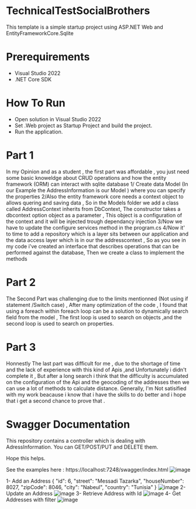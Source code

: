 # TechnicalTestSocialBrothers
This template is a simple startup project using ASP.NET Web and EntityFrameworkCore.Sqlite 
# Prerequirements
- Visual Studio 2022
- .NET Core SDK
# How To Run
- Open solution in Visual Studio 2022
- Set .Web project as Startup Project and build the project.
- Run the application.
# Part 1 
In my Opinion and as a student , the first part was affordable , you just need some basic knoweldge about CRUD operations and how the entity framework (ORM) can interact with sqlite database 
1/ Create data Model (In our Example the AddressInformation is our Model ) where you can specify the properties
2/Also the entity framework core needs a context object to allows quering and saving data , So in the Models folder we add a class called AddressContext inherits from DbContext, The constructor takes a dbcontext option object as a parameter , This object is a configuration of the context and it will be injected trough dependancy injection
3/Now we have to update the configure services method in the program.cs
4/Now it' to time to add a repository which is a layer sits between our application and the data access layer which is in our the addresscontext , So as you see in my code i've created an interface that describes operations that can be performed against the database, Then we create a class to implement the methods
# Part 2
The Second Part was challenging due to the limits mentionned (Not using if statement /Switch case) , After many optimization of the code , I found that using a foreach within foreach loop can be a solution to dynamically search field from the model , The first loop is used to search on objects ,and the second loop is used to search on properties.
# Part 3
Honnestly The last part was difficult for me , due to the shortage of time and the lack of experience with this kind of Apis ,and Unfortunately i didn't complete it , But after a long search i think that the difficulty is accumulated on the configuration of the Api and the geocoding of the addresses then we can use a lot of methods to calculate distance.
Generally, I'm Not satisified with my work beacause i know that i have the skills to do better and i hope that i get a second chance to prove that .
# Swagger Documentation
This repository contains a controller which is dealing with AdressInformation. You can GET/POST/PUT and DELETE them.

Hope this helps.

See the examples here :
https://localhost:7248/swagger/index.html
![image](https://user-images.githubusercontent.com/73944085/208802378-8ebea29a-c167-485e-a873-9fecf807d5f2.png)

1- Add an Address
{
  "id": 6,
  "street": "Messadi Tazarka",
  "houseNumber": 8027,
  "zipCode": 8046,
  "city": "Nabeul",
  "country": "Tunisia"
}
![image](https://user-images.githubusercontent.com/73944085/208802758-ba382c45-6a4e-4f68-a6ce-de135c64c455.png)
2- Update an Address
![image](https://user-images.githubusercontent.com/73944085/208802967-5639ef1a-5292-48b7-a4ee-332fa93b3fc9.png)
3- Retrieve Address with Id
![image](https://user-images.githubusercontent.com/73944085/208803056-12fc5430-8812-4e98-803d-4b996fd9d624.png)
4- Get Addresses with filter
![image](https://user-images.githubusercontent.com/73944085/208804199-b497b938-744c-4ce2-8f0a-4cba94aa6b99.png)
